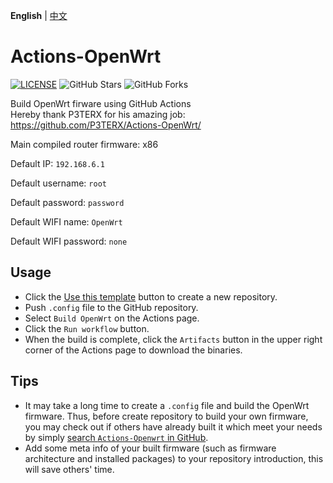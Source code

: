 **English** | [中文](https://p3terx.com/archives/build-openwrt-with-github-actions.html)

# Actions-OpenWrt

[![LICENSE](https://img.shields.io/github/license/mashape/apistatus.svg?style=flat-square&label=LICENSE)](https://github.com/P3TERX/Actions-OpenWrt/blob/master/LICENSE)
![GitHub Stars](https://img.shields.io/github/stars/hochenchong/Actions-OpenWrt.svg?style=flat-square&label=Stars&logo=github)
![GitHub Forks](https://img.shields.io/github/forks/hochenchong/Actions-OpenWrt.svg?style=flat-square&label=Forks&logo=github)

Build OpenWrt firware using GitHub Actions  
Hereby thank P3TERX for his amazing job: https://github.com/P3TERX/Actions-OpenWrt/  

Main compiled router firmware: x86

Default IP: `192.168.6.1`

Default username: `root`

Default password: `password`

Default WIFI name: `OpenWrt`

Default WIFI password: `none`

## Usage

- Click the [Use this template](https://github.com/P3TERX/Actions-OpenWrt/generate) button to create a new repository.
- Push `.config` file to the GitHub repository.
- Select `Build OpenWrt` on the Actions page.
- Click the `Run workflow` button.
- When the build is complete, click the `Artifacts` button in the upper right corner of the Actions page to download the binaries.

## Tips

- It may take a long time to create a `.config` file and build the OpenWrt firmware. Thus, before create repository to build your own firmware, you may check out if others have already built it which meet your needs by simply [search `Actions-Openwrt` in GitHub](https://github.com/search?q=Actions-openwrt).
- Add some meta info of your built firmware (such as firmware architecture and installed packages) to your repository introduction, this will save others' time.
